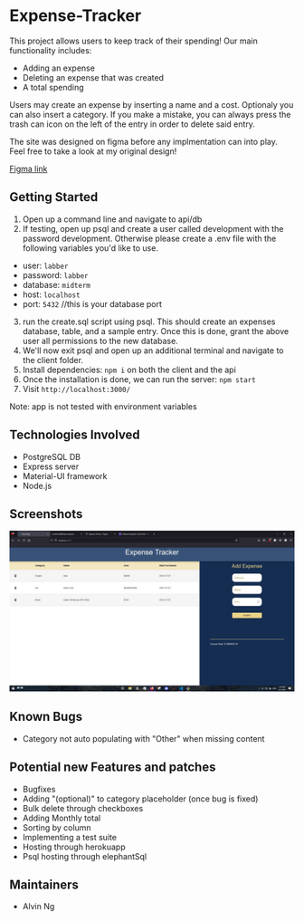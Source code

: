# Expense-Tracker

This project allows users to keep track of their spending! Our main functionality includes:

- Adding an expense
- Deleting an expense that was created
- A total spending

Users may create an expense by inserting a name and a cost. Optionaly you can also insert a category. If you make a mistake, you can always press the trash can icon on the left of the entry in order to delete said entry.

The site was designed on figma before any implmentation can into play. Feel free to take a look at my original design! 

[Figma link](!https://www.figma.com/file/wzvS6Jqqg0Cgqj2JyCTecR/Expense-Tracker?node-id=0%3A1)

## Getting Started

1. Open up a command line and navigate to api/db
2. If testing, open up psql and create a user called development with the password development. Otherwise please create a .env file with the following variables you'd like to use.

- user: `labber`
- password: `labber`
- database: `midterm`
- host: `localhost`
- port: `5432` //this is your database port

3. run the create.sql script using psql. This should create an expenses database, table, and a sample entry. Once this is done, grant the above user all permissions to the new database.
4. We'll now exit psql and open up an additional terminal and navigate to the client folder.
5. Install dependencies: `npm i` on both the client and the api
6. Once the installation is done, we can run the server: `npm start`
7. Visit `http://localhost:3000/`

Note: app is not tested with environment variables

## Technologies Involved

- PostgreSQL DB
- Express server
- Material-UI framework
- Node.js

## Screenshots

![Poll Options](./docs_imgs/screenshot.JPG)

## Known Bugs

- Category not auto populating with "Other" when missing content

## Potential new Features and patches

- Bugfixes
- Adding "(optional)" to category placeholder (once bug is fixed)
- Bulk delete through checkboxes
- Adding Monthly total
- Sorting by column
- Implementing a test suite
- Hosting through herokuapp
- Psql hosting through elephantSql

## Maintainers

- Alvin Ng 
